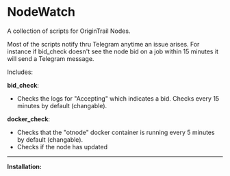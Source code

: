 # NodeWatch
A collection of scripts for OriginTrail Nodes.

Most of the scripts notify thru Telegram anytime an issue arises. For instance if bid_check doesn't see the node bid on a job within 15 minutes it will send a Telegram message.

Includes:

__bid_check__:
- Checks the logs for "Accepting" which indicates a bid. Checks every 15 minutes by default (changable).  

__docker_check__:
- Checks that the "otnode" docker container is running every 5 minutes by default (changable).  
- Checks if the node has updated  

---

__Installation:__
